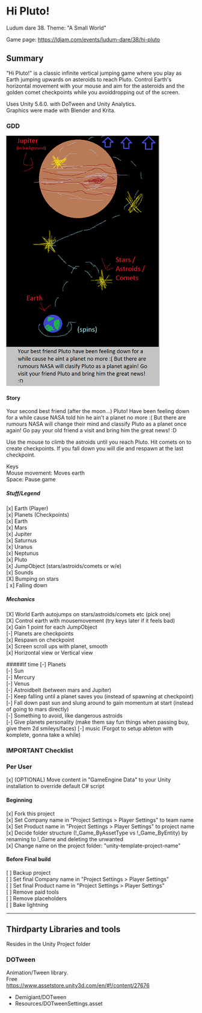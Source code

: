 # Hi Pluto! #
Ludum dare 38. Theme: "A Small World"

Game page: https://ldjam.com/events/ludum-dare/38/hi-pluto

## Summary ##
"Hi Pluto!" is a classic infinite vertical jumping game where you play 
as Earth jumping upwards on asteroids to reach Pluto. Control Earth's 
horizontal movement with your mouse and aim for the asteroids and the 
golden comet checkpoints while you avoiddropping out of the screen.
                    
Uses Unity 5.6.0. with DoTween and Unity Analytics.  
Graphics were made with Blender and Krita.

### GDD ###
![Early design](skiss_1.png)

#### Story
Your second best friend (after the moon...) Pluto! Have been feeling down for a while cause NASA 
told hin he ain't a planet no more :( But there are rumours NASA will change their mind and 
classify Pluto as a planet once again! Go pay your old friend a visit and bring him the 
great news! :D   

Use the mouse to climb the astroids until you reach Pluto.
Hit comets on to create checkpoints. If you fall down you will die and respawn at the last checkpoint.

Keys  
Mouse movement: Moves earth   
Space: Pause game   

##### Stuff/Legend
[x] Earth (Player)    
[x] Planets (Checkpoints)   
	[x] Earth    
	[x] Mars   
	[x] Jupiter   
	[x] Saturnus  
	[x] Uranus    
	[x] Neptunus   
	[x] Pluto   
[x] JumpObject (stars/astroids/comets or w/e)   
[x] Sounds    
[X] Bumping on stars   
[ x] Falling down

##### Mechanics
[X] World Earth autojumps on stars/astroids/comets etc (pick one)   
[X] Control earth with mousemovement (try keys later if it feels bad)   
[x] Gain 1 point for each JumpObject   
[-] Planets are checkpoints     
[x] Respawn on checkpoint    
[x] Screen scroll ups with planet, smooth    
[x] Horizontal view or Vertical view

#####If time
[-] Planets   
	[-] Sun    
	[-] Mercury   
	[-] Venus    
	[-] Astroidbelt (between mars and Jupiter)    
[-] Keep falling until a planet saves you (instead of spawning at checkpoint)   
[-] Fall down past sun and slung around to gain momentum at start (instead of going to mars directly)    
[-] Something to avoid, like dangerous astroids  
[-] Give planets personality (make them say fun things when passing buy, give them 2d smileys/faces)
[-] music (Forgot to setup ableton with komplete, gonna take a while)    

### IMPORTANT Checklist ###

### Per User ###
[x] (OPTIONAL) Move content in "GameEngine Data" to your Unity installation to override default C# script
#### Beginning ####
[x] Fork this project    
[x] Set Company name in "Project Settings > Player Settings" to team name   
[x] Set Product name in "Project Settings > Player Settings" to project name   
[x] Decide folder structure (!_Game_ByAssetType vs !_Game_ByEntity) by renaming to !_Game and deleting the unwanted     
[x] Change name on the project folder: "unity-template-project-name"

#### Before Final build ####
[ ] Backup project  
[ ] Set final Company name in "Project Settings > Player Settings"    
[ ] Set final Product name in "Project Settings > Player Settings"    
[ ] Remove paid tools   
[ ] Remove placeholders   
[ ] Bake lightning 

--------

## Thirdparty Libraries and tools
Resides in the Unity Project folder   

### DOTween
Animation/Tween library.  
Free   
https://www.assetstore.unity3d.com/en/#!/content/27676  

* Demigiant/DOTween
* Resources/DOTweenSettings.asset

